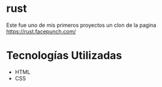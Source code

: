 # rust
Este fue uno de mis primeros proyectos un clon de la pagina https://rust.facepunch.com/

# Tecnologías Utilizadas
- HTML
- CSS
